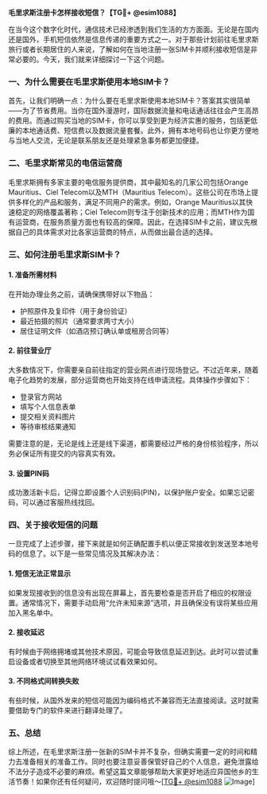 **毛里求斯注册卡怎样接收短信？【TG💪+ @esim1088】**

在当今这个数字化时代，通信技术已经渗透到我们生活的方方面面。无论是在国内还是国外，手机短信依然是信息传递的重要方式之一。对于那些计划前往毛里求斯旅行或者长期居住的人来说，了解如何在当地注册一张SIM卡并顺利接收短信是非常必要的。今天，我们就来详细探讨一下这个问题。

### 一、为什么需要在毛里求斯使用本地SIM卡？

首先，让我们明确一点：为什么要在毛里求斯使用本地SIM卡？答案其实很简单——为了节省费用。当你在国外漫游时，国际数据流量和电话通话往往会产生高昂的费用。而通过购买当地的SIM卡，你可以享受到更为经济实惠的服务，包括更低廉的本地通话费、短信费以及数据流量套餐。此外，拥有本地号码也让你更方便地与当地人交流，无论是联系朋友还是处理紧急事务都更加便捷。

### 二、毛里求斯常见的电信运营商

毛里求斯拥有多家主要的电信服务提供商，其中最知名的几家公司包括Orange Mauritius、Ciel Telecom以及MTH（Mauritius Telecom）。这些公司在市场上提供多样化的产品和服务，满足不同用户的需求。例如，Orange Mauritius以其快速稳定的网络覆盖著称；Ciel Telecom则专注于创新技术的应用；而MTH作为国有运营商，在服务质量方面也有较高的保障。因此，在选择SIM卡之前，建议先根据自己的具体需求对比各家运营商的特点，从而做出最合适的选择。

### 三、如何注册毛里求斯SIM卡？

#### 1. 准备所需材料
在开始办理业务之前，请确保携带好以下物品：
- 护照原件及复印件（用于身份验证）
- 最近拍摄的照片（通常要求两寸大小）
- 居住证明文件（如酒店预订确认单或租房合同等）

#### 2. 前往营业厅
大多数情况下，你需要亲自前往指定的营业网点进行现场登记。不过近年来，随着电子化趋势的发展，部分运营商也开始支持在线申请流程。具体操作步骤如下：
- 登录官方网站
- 填写个人信息表单
- 提交相关资料图片
- 等待审核结果通知

需要注意的是，无论是线上还是线下渠道，都需要经过严格的身份核验程序，所以务必保证所有提交的内容真实有效。

#### 3. 设置PIN码
成功激活新卡后，记得立即设置个人识别码(PIN)，以保护账户安全。如果忘记密码，可以通过客服热线找回。

### 四、关于接收短信的问题

一旦完成了上述步骤，接下来就是如何正确配置手机以便正常接收到发送至本地号码的信息了。以下是一些常见情况及其解决办法：

#### 1. 短信无法正常显示
如果发现接收到的信息没有出现在屏幕上，首先要检查是否开启了相应的权限设置。通常情况下，需要手动启用“允许未知来源”选项，并且确保没有误将某些应用加入黑名单中。

#### 2. 接收延迟
有时候由于网络拥堵或其他技术原因，可能会导致信息延迟到达。此时可以尝试重启设备或者切换至其他网络环境试试看效果如何。

#### 3. 不同格式间转换失败
有些时候，从国外发来的短信可能因为编码格式不兼容而无法直接阅读。这时就需要借助专门的软件来进行翻译处理了。

### 五、总结

综上所述，在毛里求斯注册一张新的SIM卡并不复杂，但确实需要一定的时间和精力去准备相关的准备工作。同时也要注意妥善保管好自己的个人信息，避免泄露给不法分子造成不必要的麻烦。希望这篇文章能够帮助大家更好地适应异国他乡的生活节奏！如果你还有任何疑问，欢迎随时提问哦～[[TG💪+ @esim1088](https://t.me/s/esim1088) ![Image](https://i.postimg.cc/4NQfJmqS/Snipaste-2025-05-13-00-14-12.png)]